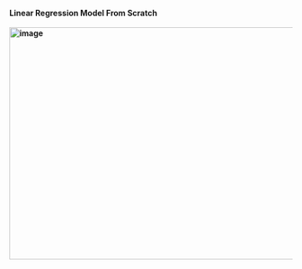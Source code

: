 <b>Linear Regression Model From Scratch<br><br>
<img width="552" height="413" alt="image" src="https://github.com/user-attachments/assets/0d9af8ed-77f3-4ac7-a6b4-01f906d7de38" />


